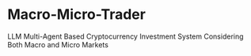 # Macro-Micro-Trader
LLM Multi-Agent Based Cryptocurrency Investment System Considering Both Macro and Micro Markets
